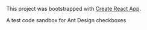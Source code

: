 This project was bootstrapped with [Create React App](https://github.com/facebookincubator/create-react-app).

A test code sandbox for Ant Design checkboxes
